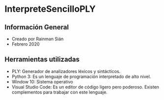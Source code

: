 # InterpreteSencilloPLY

## Información General
- Creado por Rainman Sián
- Febrero 2020


## Herramientas utilizadas
- PLY: Generador de analizadores léxicos y sintácticos.
- Python 3: Es un lenguaje de programación interpretado de alto nivel.
- Window 10: Sistema operativo
- Visual Studio Code: Es un editor de código ligero pero poderoso. Existen complementos para trabajar con este lenguaje.